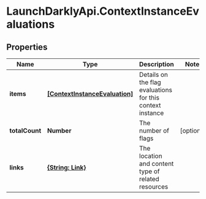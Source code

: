# LaunchDarklyApi.ContextInstanceEvaluations

## Properties

Name | Type | Description | Notes
------------ | ------------- | ------------- | -------------
**items** | [**[ContextInstanceEvaluation]**](ContextInstanceEvaluation.md) | Details on the flag evaluations for this context instance | 
**totalCount** | **Number** | The number of flags | [optional] 
**links** | [**{String: Link}**](Link.md) | The location and content type of related resources | 


